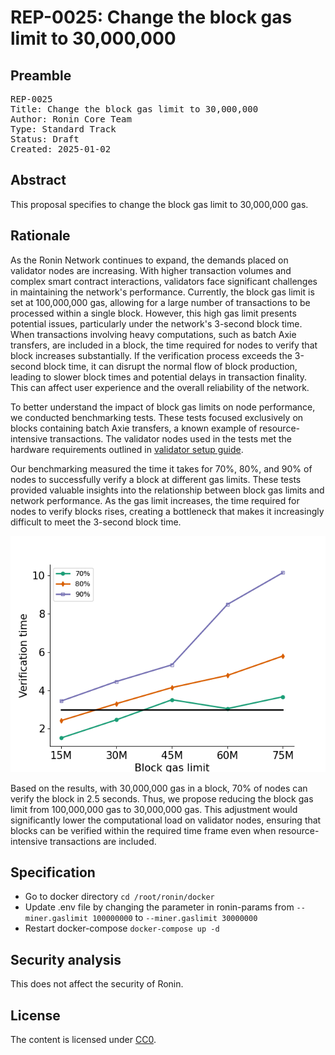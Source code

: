 # REP-0025: Change the block gas limit to 30,000,000 

## Preamble
<pre>
REP-0025
Title: Change the block gas limit to 30,000,000 
Author: Ronin Core Team
Type: Standard Track
Status: Draft
Created: 2025-01-02
</pre>

## Abstract

This proposal specifies to change the block gas limit to 30,000,000 gas. 

## Rationale

As the Ronin Network continues to expand, the demands placed on validator nodes are increasing. With higher transaction volumes and complex smart contract interactions, validators face significant challenges in maintaining the network's performance. Currently, the block gas limit is set at 100,000,000 gas, allowing for a large number of transactions to be processed within a single block. However, this high gas limit presents potential issues, particularly under the network's 3-second block time. When transactions involving heavy computations, such as batch Axie transfers, are included in a block, the time required for nodes to verify that block increases substantially. If the verification process exceeds the 3-second block time, it can disrupt the normal flow of block production, leading to slower block times and potential delays in transaction finality. This can affect user experience and the overall reliability of the network.

To better understand the impact of block gas limits on node performance, we conducted benchmarking tests. These tests focused exclusively on blocks containing batch Axie transfers, a known example of resource-intensive transactions. The validator nodes used in the tests met the hardware requirements outlined in [validator setup guide](https://docs.roninchain.com/validators/setup/overview).

Our benchmarking measured the time it takes for 70%, 80%, and 90% of nodes to successfully verify a block at different gas limits. These tests provided valuable insights into the relationship between block gas limits and network performance. As the gas limit increases, the time required for nodes to verify blocks rises, creating a bottleneck that makes it increasingly difficult to meet the 3-second block time.

![benchmark results](./assets/benchmark.png)

Based on the results, with 30,000,000 gas in a block, 70% of nodes can verify the block in 2.5 seconds. Thus, we propose reducing the block gas limit from 100,000,000 gas to 30,000,000 gas. This adjustment would significantly lower the computational load on validator nodes, ensuring that blocks can be verified within the required time frame even when resource-intensive transactions are included. 



## Specification


- Go to docker directory
`cd /root/ronin/docker`
- Update .env file by changing the parameter in ronin-params from `--miner.gaslimit 100000000` to `--miner.gaslimit 30000000`
- Restart docker-compose
`docker-compose up -d` 


## Security analysis

This does not affect the security of Ronin.

## License

The content is licensed under [CC0](https://creativecommons.org/publicdomain/zero/1.0/).
